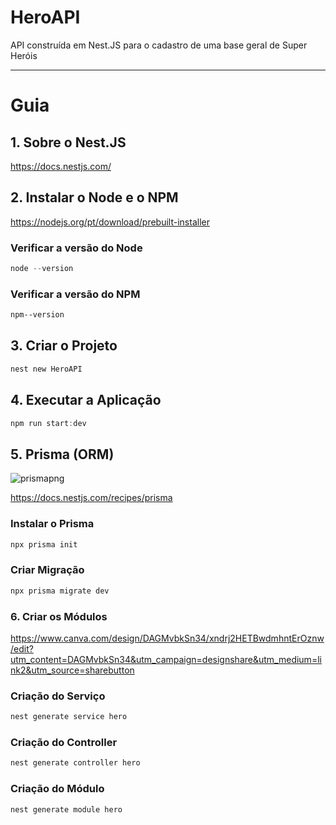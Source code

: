# HeroAPI
API construída em Nest.JS para o cadastro de uma base geral de Super Heróis


---
# Guia

## 1. Sobre o Nest.JS
https://docs.nestjs.com/

## 2. Instalar o Node e o NPM
https://nodejs.org/pt/download/prebuilt-installer

### Verificar a versão do Node
``` powershell
node --version
```

### Verificar a versão do NPM
``` powershell
npm--version
```

## 3. Criar o Projeto 
``` powershell
nest new HeroAPI
```


## 4. Executar a Aplicação
``` powershell
npm run start:dev
```

## 5. Prisma (ORM)
![prismapng](https://github.com/user-attachments/assets/f4834259-755e-411a-979b-57c8230a96e0)

https://docs.nestjs.com/recipes/prisma

### Instalar o Prisma
``` powershell
npx prisma init
```
### Criar Migração
``` powershell
npx prisma migrate dev
```

### 6. Criar os Módulos
https://www.canva.com/design/DAGMvbkSn34/xndrj2HETBwdmhntErOznw/edit?utm_content=DAGMvbkSn34&utm_campaign=designshare&utm_medium=link2&utm_source=sharebutton

### Criação do Serviço
``` powershell
nest generate service hero
```
### Criação do Controller
``` powershell
nest generate controller hero
```

### Criação do Módulo
``` powershell
nest generate module hero
```











